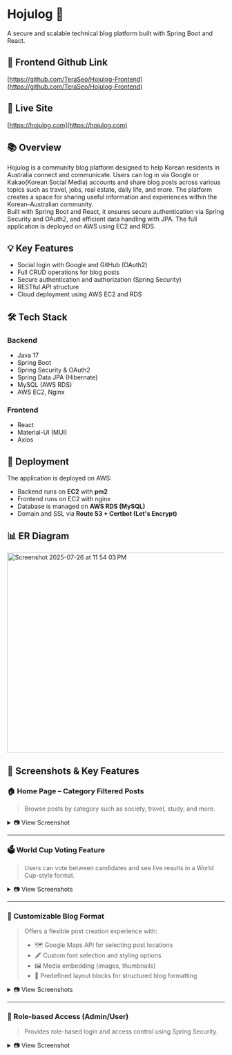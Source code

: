 # Hojulog 📝  
A secure and scalable technical blog platform built with Spring Boot and React.

## 🔗 Frontend Github Link
[https://github.com/TeraSeo/Hojulog-Frontend](https://github.com/TeraSeo/Hojulog-Frontend)

## 🔗 Live Site  
[https://hojulog.com](https://hojulog.com)

## 📚 Overview  
Hojulog is a community blog platform designed to help Korean residents in Australia connect and communicate. Users can log in via Google or Kakao(Korean Social Media) accounts and share blog posts across various topics such as travel, jobs, real estate, daily life, and more. The platform creates a space for sharing useful information and experiences within the Korean-Australian community.  
Built with Spring Boot and React, it ensures secure authentication via Spring Security and OAuth2, and efficient data handling with JPA. The full application is deployed on AWS using EC2 and RDS.

## 💡 Key Features  
- Social login with Google and GitHub (OAuth2)
- Full CRUD operations for blog posts
- Secure authentication and authorization (Spring Security)
- RESTful API structure
- Cloud deployment using AWS EC2 and RDS

## 🛠️ Tech Stack  

### Backend  
- Java 17  
- Spring Boot  
- Spring Security & OAuth2  
- Spring Data JPA (Hibernate)  
- MySQL (AWS RDS)  
- AWS EC2, Nginx  

### Frontend  
- React  
- Material-UI (MUI)  
- Axios  

## 🚀 Deployment  
The application is deployed on AWS:  
- Backend runs on **EC2** with **pm2**
- Frontend runs on EC2 with nginx
- Database is managed on **AWS RDS (MySQL)**  
- Domain and SSL via **Route 53 + Certbot (Let's Encrypt)**

## 📊 ER Diagram
<img width="948" height="463" alt="Screenshot 2025-07-26 at 11 54 03 PM" src="https://github.com/user-attachments/assets/bf4ae560-cb7d-4036-972c-14393150450f" />

## 📸 Screenshots & Key Features

### 🏠 Home Page – Category Filtered Posts
> Browse posts by category such as society, travel, study, and more.

<details>
  <summary>📷 View Screenshot</summary>
  
  <img width="1512" height="759" alt="Home Screenshot" src="https://github.com/user-attachments/assets/281c7f75-0434-4f5c-8a5b-bf660105fa9e" />
</details>

---

### 🗳 World Cup Voting Feature
> Users can vote between candidates and see live results in a World Cup-style format.

<details>
  <summary>📷 View Screenshots</summary>
  
  <img width="1512" height="757" alt="Voting 1" src="https://github.com/user-attachments/assets/b110fdbe-9e71-42a8-a2f1-9316dfe6d039" />
  <img width="1512" height="750" alt="Voting 2" src="https://github.com/user-attachments/assets/82f809df-d5c1-4c67-9a4e-c7643a7a5604" />
</details>

---

### 🧩 Customizable Blog Format
> Offers a flexible post creation experience with:
> - 🗺 Google Maps API for selecting post locations  
> - 🖋 Custom font selection and styling options  
> - 🖼 Media embedding (images, thumbnails)  
> - 🧱 Predefined layout blocks for structured blog formatting  

<details>
  <summary>📷 View Screenshots</summary>
  
  <img width="1505" height="756" alt="Editor 1" src="https://github.com/user-attachments/assets/3b889a02-7d8d-4a05-b32d-4df67757f11c" />
  <img width="1506" height="758" alt="Editor 2" src="https://github.com/user-attachments/assets/ab527b31-8da9-445d-8fda-47a5e7b121f4" />
  <img width="1412" height="746" alt="Editor 3" src="https://github.com/user-attachments/assets/7e52257c-c288-4d7b-818a-6e25bb1b5684" />
  <img width="1238" height="738" alt="Editor 4" src="https://github.com/user-attachments/assets/f5048081-dd8c-4dd9-9dcb-375b6a718912" />
</details>

---

### 🔐 Role-based Access (Admin/User)
> Provides role-based login and access control using Spring Security.

<details>
  <summary>📷 View Screenshot</summary>

  <img width="1509" height="754" alt="Login Screenshot" src="https://github.com/user-attachments/assets/4bc15cb4-d52f-4edf-918c-22a03d7924ce" />
</details>
